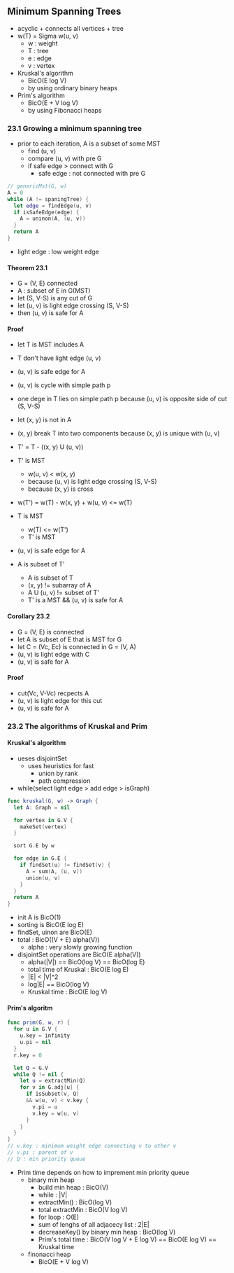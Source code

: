 ## Minimum Spanning Trees
- acyclic + connects all vertices + tree
- w(T) = Sigma w(u, v)
  - w : weight
  - T : tree
  - e : edge
  - v : vertex
- Kruskal's algorithm
  - BicO(E log V)
  - by using ordinary binary heaps
- Prim's algorithm
  - BicO(E + V log V)
  - by using Fibonacci heaps

### 23.1 Growing a minimum spanning tree
- prior to each iteration, A is a subset of some MST
  - find (u, v) 
  - compare (u, v) with pre G
  - if safe edge > connect with G
    - safe edge : not connected with pre G

``` Swift 
// genericMst(G, w)
A = 0
while (A != spaningTree) {
  let edge = findEdge(u, v) 
  if isSafeEdge(edge) {
    A = uninon(A, (u, v))
  }
  return A
}
```
- light edge : low weight edge

#### Theorem 23.1
- G = (V, E) connected
- A : subset of E in G(MST)
- let (S, V-S) is any cut of G
- let (u, v) is light edge crossing (S, V-S)
- then (u, v) is safe for A

#### Proof
- let T is MST includes A
- T don't have light edge (u, v)
- (u, v) is safe edge for A

- (u, v) is cycle with simple path p
- one dege in T lies on simple path p because (u, v) is opposite side of cut (S, V-S)
- let (x, y) is not in A
- (x, y) break T into two components because (x, y) is unique with (u, v)
- T' = T - ((x, y) U (u, v))
- T' is MST 
  - w(u, v) < w(x, y)
  - because (u, v) is light edge crossing (S, V-S)
  - because (x, y) is cross
- w(T') = w(T) - w(x, y) + w(u, v) <= w(T)
- T is MST 
  - w(T) <= w(T')
  - T' is MST
- (u, v) is safe edge for A
- A is subset of T'
  - A is subset of T
  - (x, y) != subarray of A
  - A U (u, v) != subset of T'
  - T' is a MST && (u, v) is safe for A

#### Corollary 23.2
- G = (V, E) is connected
- let A is subset of E that is MST for G
- let C = (Vc, Ec) is connected in G = (V, A)
- (u, v) is light edge with C 
- (u, v) is safe for A

#### Proof
- cut(Vc, V-Vc) recpects A
- (u, v) is light edge for this cut
- (u, v) is safe for A

### 23.2 The algorithms of Kruskal and Prim

#### Kruskal's algorithm
- ueses disjointSet
  - uses heuristics for fast
    - union by rank
    - path compression
- while(select light edge > add edge > isGraph)

``` Swift
func kruskal(G, w) -> Graph {
  let A: Graph = nil

  for vertex in G.V {
    makeSet(vertex)
  }

  sort G.E by w

  for edge in G.E {
    if findSet(u) != findSet(v) {
      A = sum(A, (u, v))
      union(u, v)
    }
  }
  return A
}

```
- init A is BicO(1)
- sorting is BicO(E log E)
- findSet, uinon are BicO(E)
- total : BicO((V + E) alpha(V))
  - alpha : very slowly growing function 
- disjointSet operations are BicO(E alpha(V))
  - alpha(|V|) == BicO(log V) == BicO(log E)
  - total time of Kruskal : BicO(E log E)
  - |E| < |V|^2 
  - log|E| == BicO(log V)
  - Kruskal time : BicO(E log V)

#### Prim's algoritm 

``` Swift
func prim(G, w, r) {
  for u in G.V {
    u.key = infinity
    u.pi = nil
  }
  r.key = 0

  let Q = G.V
  while Q != nil {
    let u = extractMin(Q)
    for v in G.adj[u] {
      if isSubset(v, Q) 
      && w(u, v) < v.key {
        v.pi = u
        v.key = w(u, v)
      }
    }
  }
}
// v.key : minimum weight edge connecting v to other v
// v.pi : parent of v
// Q : min priority queue
```

- Prim time depends on how to imprement min priority queue
  - binary min heap
    - build min heap : BicO(V)
    - while : |V|
    - extractMin() : BicO(log V)
    - total extractMin : BicO(V log V)
    - for loop : O(E) 
    - sum of lenghs of all adjacecy list : 2|E|
    - decreaseKey() by binary min heap : BicO(log V)
    - Prim's total time : BicO(V log V + E log V) == BicO(E log V) == Kruskal time
  - finonacci heap
    - BicO(E + V log V)
